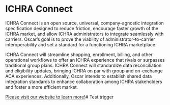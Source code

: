 # ICHRA Connect

ICHRA Connect is an open source, universal, company-agnostic integration specification designed to reduce friction, encourage faster growth of the ICHRA market, and allow ICHRA administrators to integrate seamlessly with carriers. Oscar’s goal is to prove the viability of administrator-to-carrier interoperability and set a standard for a functioning ICHRA marketplace.

ICHRA Connect will streamline shopping, enrollment, billing, and other operational workflows to offer an ICHRA experience that rivals or surpasses traditional group plans. ICHRA Connect will standardize data reconciliation and eligibility updates, bringing ICHRA on par with group and on-exchange ACA experiences. Additionally, Oscar intends to establish shared data integration standards to enhance collaboration among ICHRA stakeholders and foster a more efficient market.

[Please visit our website to learn more!](ichraconnect.hioscar.com)# Test trigger
